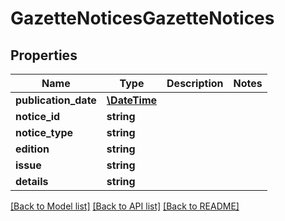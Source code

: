 # GazetteNoticesGazetteNotices

## Properties
Name | Type | Description | Notes
------------ | ------------- | ------------- | -------------
**publication_date** | [**\DateTime**](\DateTime.md) |  | 
**notice_id** | **string** |  | 
**notice_type** | **string** |  | 
**edition** | **string** |  | 
**issue** | **string** |  | 
**details** | **string** |  | 

[[Back to Model list]](../README.md#documentation-for-models) [[Back to API list]](../README.md#documentation-for-api-endpoints) [[Back to README]](../README.md)


